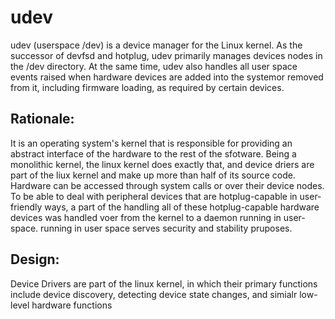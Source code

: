 # udev 

udev (userspace /dev) is a device manager for the Linux kernel. As the successor of devfsd and hotplug, udev primarily manages devices nodes in the /dev directory. At the same time, udev also handles all user space events raised when hardware devices are added into the systemor removed from it, including firmware loading, as required by certain devices. 

## Rationale: 

It is an operating system's kernel that is responsible for providing an abstract interface of the hardware to the rest of the sfotware. Being a monolithic kernel, the linux kernel does exactly that, and device driers are part of the liux kernel and make up more than half of its source code. Hardware can be accessed through system calls or over their device nodes.
To be able to deal with peripheral devices that are hotplug-capable in user-friendly ways, a part of the handling all of these hotplug-capable hardware devices was handled voer from the kernel to a daemon running in user-space. running in user space serves security and stability pruposes. 

## Design: 

Device Drivers are part of the linux kernel, in which their primary functions include device discovery, detecting device state changes, and simialr low-level hardware functions
